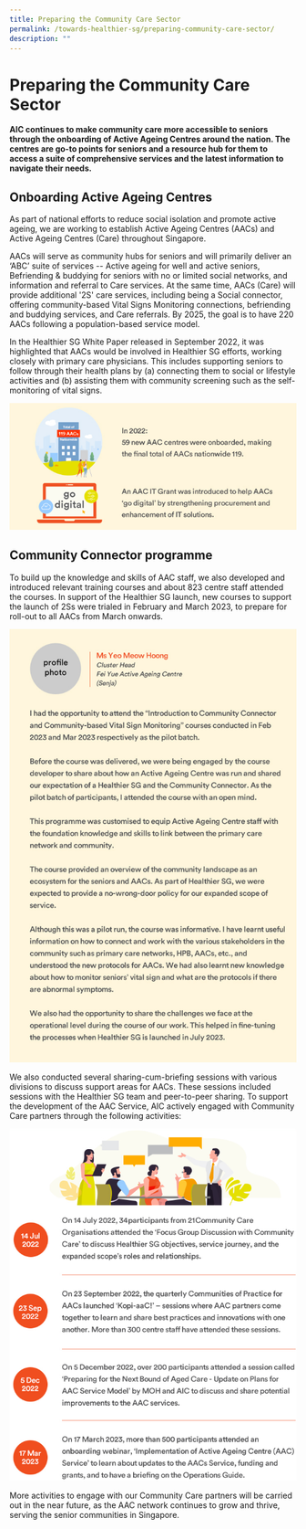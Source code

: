 ```yaml
---
title: Preparing the Community Care Sector
permalink: /towards-healthier-sg/preparing-community-care-sector/
description: ""
---
```

# Preparing the Community Care Sector
**AIC continues to make community care more accessible to seniors through the onboarding of Active Ageing Centres around the nation. The centres are go-to points for seniors and a resource hub for them to access a suite of comprehensive services and the latest information to navigate their needs.**

## Onboarding Active Ageing Centres  
As part of national efforts to reduce social isolation and promote active ageing, we are working to establish Active Ageing Centres (AACs) and Active Ageing Centres (Care) throughout Singapore. 

AACs will serve as community hubs for seniors and will primarily deliver an ‘ABC’ suite of services -- Active ageing for well and active seniors, Befriending & buddying for seniors with no or limited social networks, and information and referral to Care services. At the same time, AACs (Care) will provide additional '2S' care services, including being a Social connector, offering community-based Vital Signs Monitoring connections, befriending and buddying services, and Care referrals. By 2025, the goal is to have 220 AACs following a population-based service model.

In the Healthier SG White Paper released in September 2022, it was highlighted that AACs would be involved in Healthier SG efforts, working closely with primary care physicians. This includes supporting seniors to follow through their health plans by (a) connecting them to social or lifestyle activities and (b) assisting them with community screening such as the self-monitoring of vital signs.

![](/images/in-2022-59-new.png)

## Community Connector programme
To build up the knowledge and skills of AAC staff, we also developed and introduced relevant training courses and about 823 centre staff attended the courses. In support of the Healthier SG launch, new courses to support the launch of 2Ss were trialed in February and March 2023, to prepare for roll-out to all AACs from March onwards.

![](/images/i-had-the-opportunity.png)

We also conducted several sharing-cum-briefing sessions with various divisions to discuss support areas for AACs. These sessions included sessions with the Healthier SG team and peer-to-peer sharing. To support the development of the AAC Service, AIC actively engaged with Community Care partners through the following activities:   

![](/images/on-july-14-2022-1.png)

More activities to engage with our Community Care partners will be carried out in the near future, as the AAC network continues to grow and thrive, serving the senior communities in Singapore.